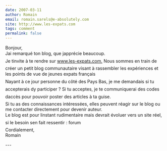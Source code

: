 ```yaml
---
date: 2007-03-11
author: Romain
email: romain.sarels@e-absolutely.com
site: http://www.les-expats.com
tags: comment
permalink: false
---
```


<p>Bonjour,<br />
Jai remarqué ton blog, que japprécie beaucoup.<br />
Je tinvite à te rendre sur <a href="http://www.les-expats.com." title="http://www.les-expats.com." rel="nofollow">www.les-expats.com.</a> Nous sommes en train de créer un petit blog communautaire visant à rassembler les expériences et les points de vue de jeunes expats français <br />
Nayant à ce jour personne du côté des Pays Bas, je me demandais si tu accepterais dy participer ? Si tu acceptes, je te communiquerai des codes daccès pour pouvoir poster des articles à ta guise.<br />
Si tu as des connaissances intéressées, elles peuvent réagir sur le blog ou me contacter directement pour devenir auteur.<br />
Le blog est pour linstant rudimentaire mais devrait évoluer vers un site réel, si le besoin sen fait ressentir : forum<br />
Cordialement,<br />
Romain </p>
---
